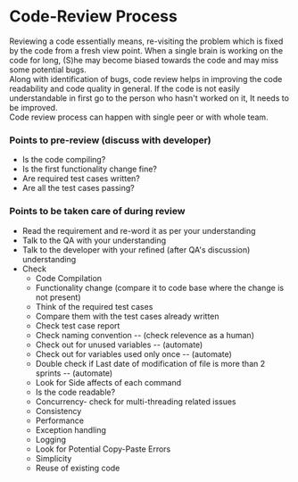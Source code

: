 Code-Review Process
===================
Reviewing a code essentially means, re-visiting the problem which is fixed by the code from a fresh view point. When a single brain is working on the code for long, (S)he may become biased towards the code and may miss some potential bugs.  
Along with identification of bugs, code review helps in improving the code readability and code quality in general. If the code is not easily understandable in first go to the person who hasn't worked on it, It needs to be improved.  
Code review process can happen with single peer or with whole team. 
### Points to pre-review (discuss with developer)

 * Is the code compiling?
 * Is the first functionality change fine?
 * Are required test cases written?
 * Are all the test cases passing?

### Points to be taken care of during review

 * Read the requirement and re-word it as per your understanding
 * Talk to the QA with your understanding
 * Talk to the developer with your refined (after QA's discussion) understanding
 * Check
    * Code Compilation
    * Functionality change (compare it to code base where the change is not present)
    * Think of the required test cases
    * Compare them with the test cases already written
    * Check test case report
    * Check naming convention -- (check relevence as a human)
    * Check out for unused variables -- (automate)
    * Check out for variables used only once  -- (automate)
    * Double check if Last date of modification of file is more than 2 sprints -- (automate)
    * Look for Side affects of each command 
    * Is the code readable?
    * Concurrency- check for multi-threading related issues
    * Consistency
    * Performance
    * Exception handling
    * Logging
    * Look for Potential Copy-Paste Errors
    * Simplicity
    * Reuse of existing code
